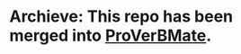 # Archieve: This repo has been merged into [ProVerBMate](https://github.com/LiuLiujie/ProVerBMate).

